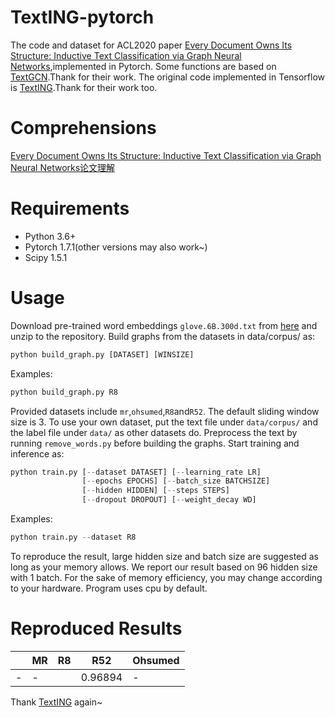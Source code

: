 # TextING-pytorch
The code and dataset for ACL2020 paper [Every Document Owns Its Structure: Inductive Text Classification via
Graph Neural Networks](https://www.aclweb.org/anthology/2020.acl-main.31.pdf),implemented in Pytorch.
Some functions are based on [TextGCN](https://github.com/yao8839836/text_gcn).Thank for their work.
The original code implemented in Tensorflow is [TextING](https://github.com/CRIPAC-DIG/TextING).Thank for their work too.
# Comprehensions
[Every Document Owns Its Structure: Inductive Text Classification via Graph Neural Networks论文理解](https://blog.csdn.net/jokerxsy/article/details/113756400)
# Requirements
- Python 3.6+
- Pytorch 1.7.1(other versions may also work~)
- Scipy 1.5.1
# Usage
Download pre-trained word embeddings `glove.6B.300d.txt` from [here](http://nlp.stanford.edu/data/glove.6B.zip) and unzip to the repository.
Build graphs from the datasets in data/corpus/ as:
```python
python build_graph.py [DATASET] [WINSIZE]
```
Examples:
```python
python build_graph.py R8
```
Provided datasets include `mr`,`ohsumed`,`R8`and`R52`. The default sliding window size is 3.
To use your own dataset, put the text file under `data/corpus/` and the label file under `data/` as other datasets do. Preprocess the text by running `remove_words.py` before building the graphs.
Start training and inference as:
```python
python train.py [--dataset DATASET] [--learning_rate LR]
                [--epochs EPOCHS] [--batch_size BATCHSIZE]
                [--hidden HIDDEN] [--steps STEPS]
                [--dropout DROPOUT] [--weight_decay WD]
```
Examples:
```python
python train.py --dataset R8
```
To reproduce the result, large hidden size and batch size are suggested as long as your memory allows. We report our result based on 96 hidden size with 1 batch. For the sake of memory efficiency, you may change according to your hardware. Program uses cpu by default.

# Reproduced Results
||MR|R8|R52|Ohsumed|
|-|-|-|-|-|
|-|-||0.96894|-|-|


Thank [TextING](https://github.com/CRIPAC-DIG/TextING) again~
